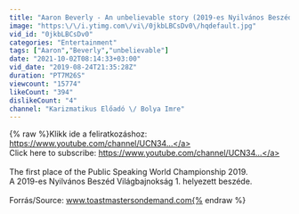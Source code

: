```yaml
---
title: "Aaron Beverly - An unbelievable story (2019-es Nyilvános Beszéd VB, 1. helyezett)"
image: "https:\/\/i.ytimg.com\/vi\/0jkbLBCsDv0\/hqdefault.jpg"
vid_id: "0jkbLBCsDv0"
categories: "Entertainment"
tags: ["Aaron","Beverly","unbelievable"]
date: "2021-10-02T08:14:33+03:00"
vid_date: "2019-08-24T21:35:28Z"
duration: "PT7M26S"
viewcount: "15774"
likeCount: "394"
dislikeCount: "4"
channel: "Karizmatikus Előadó \/ Bolya Imre"
---
```

{% raw %}Klikk ide a feliratkozáshoz: <a rel="nofollow" target="blank" href="https://www.youtube.com/channel/UCN34...">https://www.youtube.com/channel/UCN34...</a><br />Click here to subscribe: <a rel="nofollow" target="blank" href="https://www.youtube.com/channel/UCN34...">https://www.youtube.com/channel/UCN34...</a><br /><br />The first place of the Public Speaking World Championship 2019.<br />A 2019-es Nyilvános Beszéd Világbajnokság 1. helyezett beszéde.<br /><br />Forrás/Source: www.toastmastersondemand.com{% endraw %}

